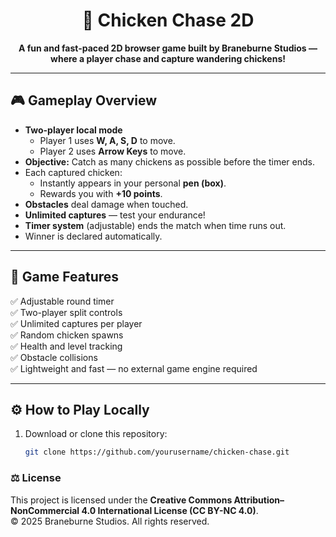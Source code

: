 <h1 align="center">🐔 Chicken Chase 2D</h1>

<p align="center">
  <strong>A fun and fast-paced 2D browser game built by Braneburne Studios — where a player chase and capture wandering chickens!</strong>
</p>

---

## 🎮 Gameplay Overview

- **Two-player local mode**
  - Player 1 uses **W, A, S, D** to move.
  - Player 2 uses **Arrow Keys** to move.
- **Objective:** Catch as many chickens as possible before the timer ends.
- Each captured chicken:
  - Instantly appears in your personal **pen (box)**.
  - Rewards you with **+10 points**.
- **Obstacles** deal damage when touched.
- **Unlimited captures** — test your endurance!
- **Timer system** (adjustable) ends the match when time runs out.
- Winner is declared automatically.

---

## 🧩 Game Features

✅ Adjustable round timer  
✅ Two-player split controls  
✅ Unlimited captures per player  
✅ Random chicken spawns  
✅ Health and level tracking  
✅ Obstacle collisions  
✅ Lightweight and fast — no external game engine required  

---

## ⚙️ How to Play Locally

1. Download or clone this repository:
   ```bash
   git clone https://github.com/yourusername/chicken-chase.git

### ⚖️ License
This project is licensed under the **Creative Commons Attribution–NonCommercial 4.0 International License (CC BY-NC 4.0)**.  
© 2025 Braneburne Studios. All rights reserved.


